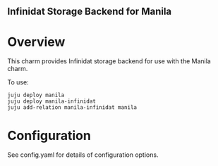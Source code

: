 Infinidat Storage Backend for Manila
------------------------------------

Overview
========

This charm provides Infinidat storage backend for use with the Manila
charm.

To use:

    juju deploy manila
    juju deploy manila-infinidat
    juju add-relation manila-infinidat manila

Configuration
=============

See config.yaml for details of configuration options.
